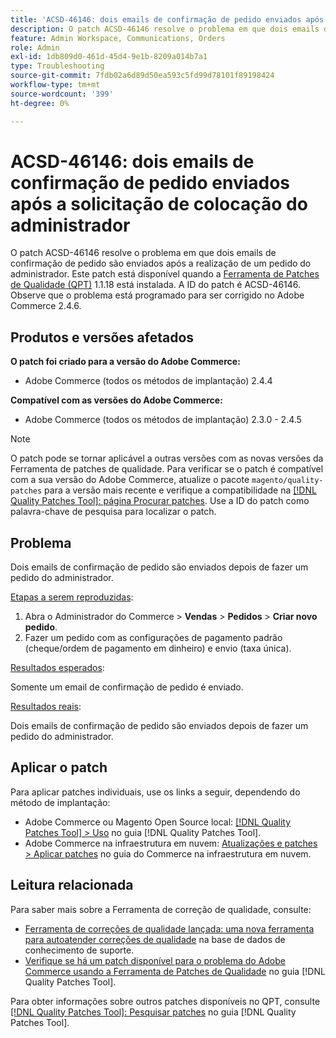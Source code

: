 ```yaml
---
title: 'ACSD-46146: dois emails de confirmação de pedido enviados após a solicitação de colocação do administrador'
description: O patch ACSD-46146 resolve o problema em que dois emails de confirmação de pedido são enviados após a realização de um pedido do administrador. Este patch está disponível quando a [Ferramenta de correções de qualidade (QPT)](https://experienceleague.adobe.com/en/docs/commerce-operations/tools/quality-patches-tool/quality-patches-tool-to-self-serve-quality-patches) 1.1.18 está instalada. A ID do patch é ACSD-46146. Observe que o problema está programado para ser corrigido no Adobe Commerce 2.4.6.
feature: Admin Workspace, Communications, Orders
role: Admin
exl-id: 1db809d0-461d-45d4-9e1b-8209a014b7a1
type: Troubleshooting
source-git-commit: 7fdb02a6d89d50ea593c5fd99d78101f89198424
workflow-type: tm+mt
source-wordcount: '399'
ht-degree: 0%

---
```


# ACSD-46146: dois emails de confirmação de pedido enviados após a solicitação de colocação do administrador

O patch ACSD-46146 resolve o problema em que dois emails de confirmação de pedido são enviados após a realização de um pedido do administrador. Este patch está disponível quando a [Ferramenta de Patches de Qualidade (QPT)](https://experienceleague.adobe.com/en/docs/commerce-operations/tools/quality-patches-tool/quality-patches-tool-to-self-serve-quality-patches) 1.1.18 está instalada. A ID do patch é ACSD-46146. Observe que o problema está programado para ser corrigido no Adobe Commerce 2.4.6.

## Produtos e versões afetados

**O patch foi criado para a versão do Adobe Commerce:**

* Adobe Commerce (todos os métodos de implantação) 2.4.4

**Compatível com as versões do Adobe Commerce:**

* Adobe Commerce (todos os métodos de implantação) 2.3.0 - 2.4.5

>[!NOTE]
>
>O patch pode se tornar aplicável a outras versões com as novas versões da Ferramenta de patches de qualidade. Para verificar se o patch é compatível com a sua versão do Adobe Commerce, atualize o pacote `magento/quality-patches` para a versão mais recente e verifique a compatibilidade na [[!DNL Quality Patches Tool]: página Procurar patches](https://experienceleague.adobe.com/en/docs/commerce-operations/tools/quality-patches-tool/quality-patches-tool-to-self-serve-quality-patches). Use a ID do patch como palavra-chave de pesquisa para localizar o patch.

## Problema

Dois emails de confirmação de pedido são enviados depois de fazer um pedido do administrador.

<u>Etapas a serem reproduzidas</u>:

1. Abra o Administrador do Commerce > **Vendas** > **Pedidos** > **Criar novo pedido**.
1. Fazer um pedido com as configurações de pagamento padrão (cheque/ordem de pagamento em dinheiro) e envio (taxa única).

<u>Resultados esperados</u>:

Somente um email de confirmação de pedido é enviado.

<u>Resultados reais</u>:

Dois emails de confirmação de pedido são enviados depois de fazer um pedido do administrador.

## Aplicar o patch

Para aplicar patches individuais, use os links a seguir, dependendo do método de implantação:

* Adobe Commerce ou Magento Open Source local: [[!DNL Quality Patches Tool] > Uso](/help/tools/quality-patches-tool/usage.md) no guia [!DNL Quality Patches Tool].
* Adobe Commerce na infraestrutura em nuvem: [Atualizações e patches > Aplicar patches](https://experienceleague.adobe.com/docs/commerce-cloud-service/user-guide/develop/upgrade/apply-patches.html) no guia do Commerce na infraestrutura em nuvem.

## Leitura relacionada

Para saber mais sobre a Ferramenta de correção de qualidade, consulte:

* [Ferramenta de correções de qualidade lançada: uma nova ferramenta para autoatender correções de qualidade](https://experienceleague.adobe.com/en/docs/commerce-operations/tools/quality-patches-tool/quality-patches-tool-to-self-serve-quality-patches) na base de dados de conhecimento de suporte.
* [Verifique se há um patch disponível para o problema do Adobe Commerce usando a Ferramenta de Patches de Qualidade](/help/tools/quality-patches-tool/patches-available-in-qpt/check-patch-for-magento-issue-with-magento-quality-patches.md) no guia [!DNL Quality Patches Tool].

Para obter informações sobre outros patches disponíveis no QPT, consulte [[!DNL Quality Patches Tool]: Pesquisar patches](https://experienceleague.adobe.com/tools/commerce-quality-patches/index.html) no guia [!DNL Quality Patches Tool].
